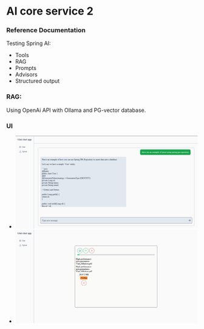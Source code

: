 # AI core service 2

### Reference Documentation

Testing Spring AI:

* Tools
* RAG
* Prompts
* Advisors
* Structured output

### RAG:
Using OpenAi API with Ollama and PG-vector database.

### UI


* ![ex1.png](ui/ex1.png)
* ![ex2.png](ui/ex2.png)


